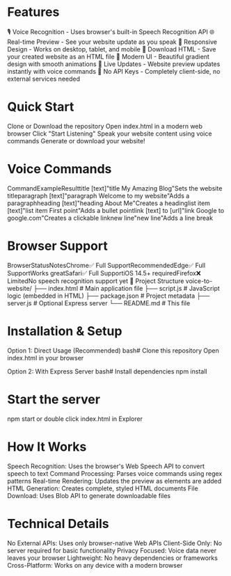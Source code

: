 # Features

🎙️ Voice Recognition - Uses browser's built-in Speech Recognition API
🌐 Real-time Preview - See your website update as you speak
📱 Responsive Design - Works on desktop, tablet, and mobile
💾 Download HTML - Save your created website as an HTML file
🎨 Modern UI - Beautiful gradient design with smooth animations
🔄 Live Updates - Website preview updates instantly with voice commands
🚫 No API Keys - Completely client-side, no external services needed

# Quick Start

Clone or Download the repository
Open index.html in a modern web browser
Click "Start Listening"
Speak your website content using voice commands
Generate or download your website!

# Voice Commands

CommandExampleResulttitle [text]"title My Amazing Blog"Sets the website titleparagraph [text]"paragraph Welcome to my website"Adds a paragraphheading [text]"heading About Me"Creates a headinglist item [text]"list item First point"Adds a bullet pointlink [text] to [url]"link Google to google.com"Creates a clickable linknew line"new line"Adds a line break

# Browser Support

BrowserStatusNotesChrome✅ Full SupportRecommendedEdge✅ Full SupportWorks greatSafari✅ Full SupportiOS 14.5+ requiredFirefox❌ LimitedNo speech recognition support yet
📁 Project Structure
voice-to-website/
├── index.html          # Main application file
├── script.js           # JavaScript logic (embedded in HTML)
├── package.json        # Project metadata
├── server.js           # Optional Express server
└── README.md           # This file

# Installation & Setup

Option 1: Direct Usage (Recommended)
bash# Clone this repository
Open index.html in your browser

Option 2: With Express Server
bash# Install dependencies
npm install

# Start the server
npm start or double click index.html in Explorer

# How It Works

Speech Recognition: Uses the browser's Web Speech API to convert speech to text
Command Processing: Parses voice commands using regex patterns
Real-time Rendering: Updates the preview as elements are added
HTML Generation: Creates complete, styled HTML documents
File Download: Uses Blob API to generate downloadable files

# Technical Details

No External APIs: Uses only browser-native Web APIs
Client-Side Only: No server required for basic functionality
Privacy Focused: Voice data never leaves your browser
Lightweight: No heavy dependencies or frameworks
Cross-Platform: Works on any device with a modern browser
